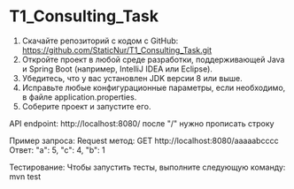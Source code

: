 # T1_Consulting_Task

1. Скачайте репозиторий с кодом с GitHub: https://github.com/StaticNur/T1_Consulting_Task.git
2. Откройте проект в любой среде разработки, поддерживающей Java и Spring Boot (например, IntelliJ IDEA или Eclipse).
3. Убедитесь, что у вас установлен JDK версии 8 или выше.
4. Исправьте любые конфигурационные параметры, если необходимо, в файле application.properties.
5. Соберите проект и запустите его.

API endpoint: http://localhost:8080/
после "/" нужно прописать строку

Пример запроса:
Request метод: GET http://localhost:8080/aaaaabcccc
Ответ: "a": 5, "c": 4, "b": 1

Тестирование:
Чтобы запустить тесты, выполните следующую команду: mvn test